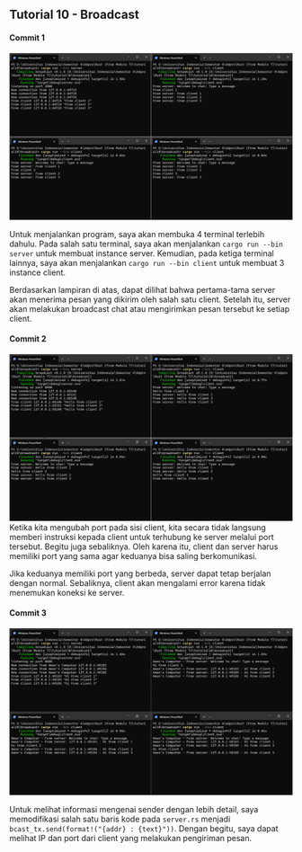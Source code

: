 ## Tutorial 10 - Broadcast

#### Commit 1
![Commit 1](/img/commit1.png)

Untuk menjalankan program, saya akan membuka 4 terminal terlebih dahulu. Pada salah satu terminal, saya akan menjalankan `cargo run --bin server` untuk membuat instance server. Kemudian, pada ketiga terminal lainnya, saya akan menjalankan `cargo run --bin client` untuk membuat 3 instance client. 

Berdasarkan lampiran di atas, dapat dilihat bahwa pertama-tama server akan menerima pesan yang dikirim oleh salah satu client. Setelah itu, server akan melakukan broadcast chat atau mengirimkan pesan tersebut ke setiap client.

#### Commit 2
![Commit 2](/img/commit2.png)
Ketika kita mengubah port pada sisi client, kita secara tidak langsung memberi instruksi kepada client untuk terhubung ke server melalui port tersebut. Begitu juga sebaliknya. Oleh karena itu, client dan server harus memiliki port yang sama agar keduanya bisa saling berkomunikasi.

Jika keduanya memiliki port yang berbeda, server dapat tetap berjalan dengan normal. Sebaliknya, client akan mengalami error karena tidak menemukan koneksi ke server.

#### Commit 3
![Commit 3](/img/commit3.png)

Untuk melihat informasi mengenai sender dengan lebih detail, saya memodifikasi salah satu baris kode pada `server.rs` menjadi `bcast_tx.send(format!("{addr} : {text}"))`. Dengan begitu, saya dapat melihat IP dan port dari client yang melakukan pengiriman pesan.
